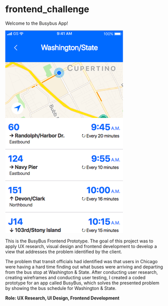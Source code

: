 # frontend_challenge

Welcome to the Busybus App!

![Busybus Screenshot](/busybus_ss.png)


This is the BusyBus Frontend Prototype. The goal of this project was to apply UX research, visual design and frontend development to develop a view that addresses the problem identified by the client. 

The problem that transit officials had identified was that users in Chicago were having a hard time finding out what buses were arriving and departing from the bus stop at Washington & State. After conducting user research, creating wireframes and conducting user testing, I created a coded prototype for an app called BusyBus, which solves the presented problem by showing the bus schedule for Washington & State.

**Role: UX Research, UI Design, Frontend Development**
